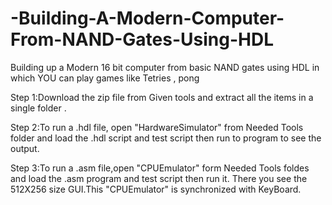 # -Building-A-Modern-Computer-From-NAND-Gates-Using-HDL
Building up a Modern 16 bit computer from basic NAND gates using  HDL in which YOU can play games like Tetries , pong 

Step 1:Download the zip file from Given tools and extract all the items in a single folder .


Step 2:To run a .hdl file, open "HardwareSimulator" from Needed Tools folder and load the .hdl script and test script then run to program 
       to see the output.
       
Step 3:To run a .asm file,open "CPUEmulator" form Needed Tools foldes and load the .asm program and test script then run it.
       There you see the 512X256 size GUI.This "CPUEmulator" is synchronized with KeyBoard.
